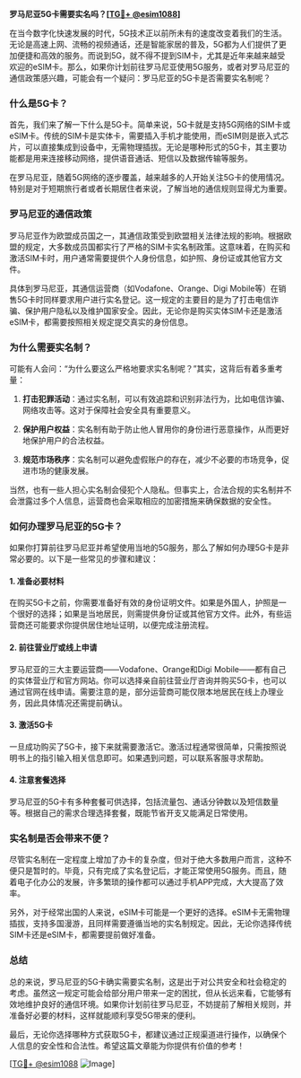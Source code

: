 **罗马尼亚5G卡需要实名吗？[[TG💪+ @esim1088](https://t.me/s/esim1088)]**

在当今数字化快速发展的时代，5G技术正以前所未有的速度改变着我们的生活。无论是高速上网、流畅的视频通话，还是智能家居的普及，5G都为人们提供了更加便捷和高效的服务。而说到5G，就不得不提到SIM卡，尤其是近年来越来越受欢迎的eSIM卡。那么，如果你计划前往罗马尼亚使用5G服务，或者对罗马尼亚的通信政策感兴趣，可能会有一个疑问：罗马尼亚的5G卡是否需要实名制呢？

### 什么是5G卡？

首先，我们来了解一下什么是5G卡。简单来说，5G卡就是支持5G网络的SIM卡或eSIM卡。传统的SIM卡是实体卡，需要插入手机才能使用，而eSIM则是嵌入式芯片，可以直接集成到设备中，无需物理插拔。无论是哪种形式的5G卡，其主要功能都是用来连接移动网络，提供语音通话、短信以及数据传输等服务。

在罗马尼亚，随着5G网络的逐步覆盖，越来越多的人开始关注5G卡的使用情况。特别是对于短期旅行者或者长期居住者来说，了解当地的通信规则显得尤为重要。

### 罗马尼亚的通信政策

罗马尼亚作为欧盟成员国之一，其通信政策受到欧盟相关法律法规的影响。根据欧盟的规定，大多数成员国都实行了严格的SIM卡实名制政策。这意味着，在购买和激活SIM卡时，用户通常需要提供个人身份信息，如护照、身份证或其他官方文件。

具体到罗马尼亚，其通信运营商（如Vodafone、Orange、Digi Mobile等）在销售5G卡时同样要求用户进行实名登记。这一规定的主要目的是为了打击电信诈骗、保护用户隐私以及维护国家安全。因此，无论你是购买实体SIM卡还是激活eSIM卡，都需要按照相关规定提交真实的身份信息。

### 为什么需要实名制？

可能有人会问：“为什么要这么严格地要求实名制呢？”其实，这背后有着多重考量：

1. **打击犯罪活动**：通过实名制，可以有效追踪和识别非法行为，比如电信诈骗、网络攻击等。这对于保障社会安全具有重要意义。
   
2. **保护用户权益**：实名制有助于防止他人冒用你的身份进行恶意操作，从而更好地保护用户的合法权益。

3. **规范市场秩序**：实名制可以避免虚假账户的存在，减少不必要的市场竞争，促进市场的健康发展。

当然，也有一些人担心实名制会侵犯个人隐私。但事实上，合法合规的实名制并不会泄露过多个人信息，运营商也会采取相应的加密措施来确保数据的安全性。

### 如何办理罗马尼亚的5G卡？

如果你打算前往罗马尼亚并希望使用当地的5G服务，那么了解如何办理5G卡是非常必要的。以下是一些常见的步骤和建议：

#### 1. 准备必要材料

在购买5G卡之前，你需要准备好有效的身份证明文件。如果是外国人，护照是一个很好的选择；如果是当地居民，则需提供身份证或其他官方文件。此外，有些运营商还可能要求你提供居住地址证明，以便完成注册流程。

#### 2. 前往营业厅或线上申请

罗马尼亚的三大主要运营商——Vodafone、Orange和Digi Mobile——都有自己的实体营业厅和官方网站。你可以选择亲自前往营业厅咨询并购买5G卡，也可以通过官网在线申请。需要注意的是，部分运营商可能仅限本地居民在线上办理业务，因此具体情况还需提前确认。

#### 3. 激活5G卡

一旦成功购买了5G卡，接下来就需要激活它。激活过程通常很简单，只需按照说明书上的指引输入相关信息即可。如果遇到问题，可以联系客服寻求帮助。

#### 4. 注意套餐选择

罗马尼亚的5G卡有多种套餐可供选择，包括流量包、通话分钟数以及短信数量等。根据自己的需求合理选择套餐，既能节省开支又能满足日常使用。

### 实名制是否会带来不便？

尽管实名制在一定程度上增加了办卡的复杂度，但对于绝大多数用户而言，这种不便只是暂时的。毕竟，只有完成了实名登记后，才能正常使用5G服务。而且，随着电子化办公的发展，许多繁琐的操作都可以通过手机APP完成，大大提高了效率。

另外，对于经常出国的人来说，eSIM卡可能是一个更好的选择。eSIM卡无需物理插拔，支持多国漫游，且同样需要遵循当地的实名制规定。因此，无论你选择传统SIM卡还是eSIM卡，都需要提前做好准备。

### 总结

总的来说，罗马尼亚的5G卡确实需要实名制，这是出于对公共安全和社会稳定的考虑。虽然这一规定可能会给部分用户带来一定的困扰，但从长远来看，它能够有效地维护良好的通信环境。如果你计划前往罗马尼亚，不妨提前了解相关规则，并准备好必要的材料，这样就能顺利享受5G带来的便利。

最后，无论你选择哪种方式获取5G卡，都建议通过正规渠道进行操作，以确保个人信息的安全性和合法性。希望这篇文章能为你提供有价值的参考！

[[TG💪+ @esim1088](https://t.me/s/esim1088) ![Image](https://i.postimg.cc/4NQfJmqS/Snipaste-2025-05-13-00-14-12.png)]